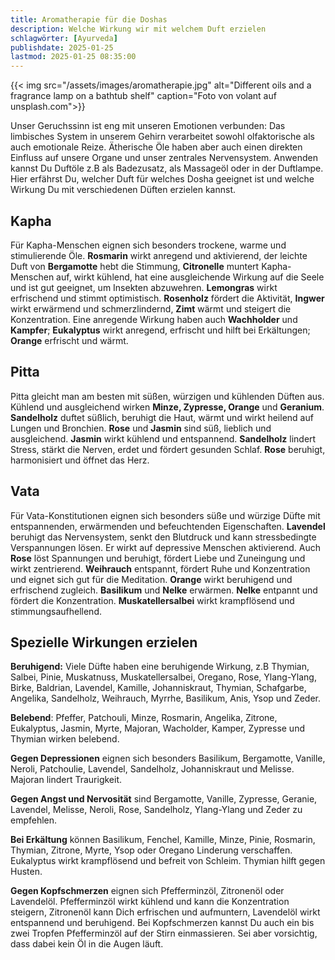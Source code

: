 ```yaml
---
title: Aromatherapie für die Doshas
description: Welche Wirkung wir mit welchem Duft erzielen
schlagwörter: [Ayurveda]
publishdate: 2025-01-25
lastmod: 2025-01-25 08:35:00
---
```


{{< img src="/assets/images/aromatherapie.jpg" alt="Different oils and a fragrance lamp on a bathtub shelf" caption="Foto von volant auf unsplash.com">}}

Unser Geruchssinn ist eng mit unseren Emotionen verbunden: Das limbisches System in unserem Gehirn verarbeitet sowohl olfaktorische als auch emotionale Reize. Ätherische Öle haben aber auch einen direkten Einfluss auf unsere Organe und unser zentrales Nervensystem. Anwenden kannst Du Duftöle z.B als Badezusatz, als Massageöl oder in der Duftlampe. Hier erfährst Du, welcher Duft für welches Dosha geeignet ist und welche Wirkung Du mit verschiedenen Düften erzielen kannst.

## Kapha

Für Kapha-Menschen eignen sich besonders trockene, warme und stimulierende Öle. **Rosmarin** wirkt anregend und aktivierend, der leichte Duft von **Bergamotte** hebt die Stimmung, **Citronelle** muntert Kapha-Menschen auf, wirkt kühlend, hat eine ausgleichende Wirkung auf die Seele und ist gut geeignet, um Insekten abzuwehren. **Lemongras** wirkt erfrischend und stimmt optimistisch. **Rosenholz** fördert die Aktivität, **Ingwer** wirkt erwärmend und schmerzlindernd, **Zimt** wärmt und steigert die Konzentration. Eine anregende Wirkung haben auch **Wachholder** und **Kampfer**; **Eukalyptus** wirkt anregend, erfrischt und hilft bei Erkältungen; **Orange** erfrischt und wärmt.

## Pitta

Pitta gleicht man am besten mit süßen, würzigen und kühlenden Düften aus. Kühlend und ausgleichend wirken **Minze, Zypresse, Orange** und **Geranium**. **Sandelholz** duftet süßlich, beruhigt die Haut, wärmt und wirkt heilend auf Lungen und Bronchien. **Rose** und **Jasmin** sind süß, lieblich und ausgleichend. **Jasmin** wirkt kühlend und entspannend. **Sandelholz** lindert Stress, stärkt die Nerven, erdet und fördert gesunden Schlaf. **Rose** beruhigt, harmonisiert und öffnet das Herz.

## Vata

Für Vata-Konstitutionen eignen sich besonders süße und würzige Düfte mit entspannenden, erwärmenden und befeuchtenden Eigenschaften. **Lavendel** beruhigt das Nervensystem, senkt den Blutdruck und kann stressbedingte Verspannungen lösen. Er wirkt auf depressive Menschen aktivierend. Auch **Rose** löst Spannungen und beruhigt, fördert Liebe und Zuneingung und wirkt zentrierend. **Weihrauch** entspannt, fördert Ruhe und Konzentration und eignet sich gut für die Meditation. **Orange** wirkt beruhigend und erfrischend zugleich. **Basilikum** und **Nelke** erwärmen. **Nelke** entpannt und fördert die Konzentration. **Muskatellersalbei** wirkt krampflösend und stimmungsaufhellend. 

## Spezielle Wirkungen erzielen

**Beruhigend:** Viele Düfte haben eine beruhigende Wirkung, z.B Thymian, Salbei, Pinie, Muskatnuss, Muskatellersalbei, Oregano, Rose, Ylang-Ylang, Birke, Baldrian, Lavendel, Kamille, Johanniskraut, Thymian, Schafgarbe, Angelika, Sandelholz, Weihrauch, Myrrhe, Basilikum, Anis, Ysop und Zeder.

**Belebend**: Pfeffer, Patchouli, Minze, Rosmarin, Angelika, Zitrone, Eukalyptus, Jasmin, Myrte, Majoran, Wacholder, Kamper, Zypresse und Thymian wirken belebend.

**Gegen Depressionen** eignen sich besonders Basilikum, Bergamotte, Vanille, Neroli, Patchoulie, Lavendel, Sandelholz, Johanniskraut und Melisse. Majoran lindert Traurigkeit.

**Gegen Angst und Nervosität** sind Bergamotte, Vanille, Zypresse, Geranie, Lavendel, Melisse, Neroli, Rose, Sandelholz, Ylang-Ylang und Zeder zu empfehlen. 

**Bei Erkältung** können Basilikum, Fenchel, Kamille, Minze, Pinie, Rosmarin, Thymian, Zitrone, Myrte, Ysop oder Oregano Linderung verschaffen. Eukalyptus wirkt krampflösend und befreit von Schleim. Thymian hilft gegen Husten. 

**Gegen Kopfschmerzen** eignen sich Pfefferminzöl, Zitronenöl oder Lavendelöl. Pfefferminzöl wirkt kühlend und kann die Konzentration steigern, Zitronenöl kann Dich erfrischen und aufmuntern,  Lavendelöl wirkt entspannend und beruhigend. Bei Kopfschmerzen kannst Du auch ein bis zwei Tropfen Pfefferminzöl auf der Stirn einmassieren. Sei aber vorsichtig, dass dabei kein Öl in die Augen läuft.